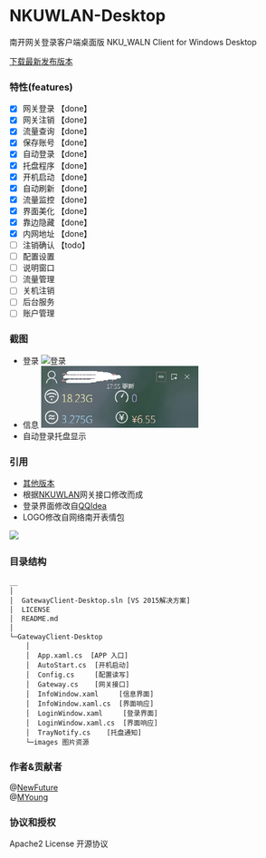 # NKUWLAN-Desktop

南开网关登录客户端桌面版 NKU_WALN Client for Windows Desktop

[下载最新发布版本](https://github.com/NKMSC/NKUWLAN-Desktop/releases)

### 特性(features)

* [x] 网关登录 【done】 
* [x] 网关注销 【done】
* [x] 流量查询 【done】
* [x] 保存账号 【done】
* [x] 自动登录 【done】
* [x] 托盘程序 【done】
* [x] 开机启动 【done】
* [x] 自动刷新 【done】
* [x] 流量监控 【done】
* [x] 界面美化 【done】
* [x] 靠边隐藏 【done】
* [x] 内网地址 【done】
* [ ] 注销确认 【todo】
* [ ] 配置设置
* [ ] 说明窗口 
* [ ] 流量管理 
* [ ] 关机注销
* [ ] 后台服务
* [ ] 账户管理

### 截图 

* 登录 ![登录](login.png)
* 信息 ![信息](info.png)
* 自动登录托盘显示 

### 引用

* [其他版本](http://nkuwlan.newfuture.cc)
* 根据[NKUWLAN](https://github.com/NewFuture/NKUWLAN)网关接口修改而成
* 登录界面修改自[QQIdea](https://github.com/JsonRuby/QQIdea)
* LOGO修改自网络南开表情包

![](GatewayClient-Desktop/images/logo_256.png)

### 目录结构

```
__
│
│  GatewayClient-Desktop.sln [VS 2015解决方案]
│  LICENSE
│  README.md
│
└─GatewayClient-Desktop
    │
	│  App.xaml.cs  [APP 入口]
	│  AutoStart.cs  [开机启动]
    │  Config.cs     [配置读写]
    │  Gateway.cs    [网关接口]
    │  InfoWindow.xaml     [信息界面]
    │  InfoWindow.xaml.cs  [界面响应]
	│  LoginWindow.xaml     [登录界面]
    │  LoginWindow.xaml.cs  [界面响应]
    │  TrayNotify.cs	[托盘通知]
	└─images 图片资源

```

### 作者&贡献者

@[NewFuture](https://github.com/NewFuture)  
@[MYoung](https://github.com/0237) 

### 协议和授权
Apache2 License 开源协议
